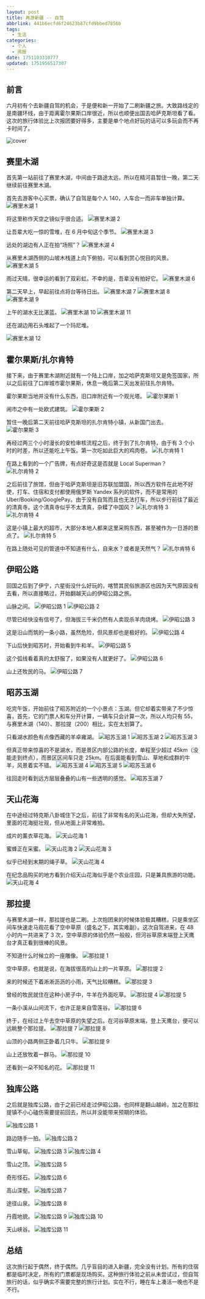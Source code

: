 ```yaml
---
layout: post
title: 再游新疆 -- 自驾
abbrlink: 441b6ecfd6f24623b87cfd9bbed7856b
tags:
  - 生活
categories:
  - 个人
  - 周报
date: 1751103310777
updated: 1751956517307
---
```


## 前言

六月初有个去新疆自驾的机会，于是便和新一开始了二刷新疆之旅。大致路线定的是南疆环线，由于距离霍尔果斯口岸很近，所以也顺便出国去哈萨克斯坦看了看。这次的旅行体验比上次报团要好得多，主要是单个地点好玩的话可以多玩会而不再卡时间了。

![cover](https://image-proxy.rxliuli.com/?url=https://lh3.googleusercontent.com/pw/AP1GczMISYw_1n0ygMgMVh1b4XWPpQWKp1tGE8TZU3kUOQC5qBSipbOA5ETZoPEvmVVBbwIBEOFhXufA-nKnQDtjELhiMNcgs1-EIPBrltReRCseDo0te5hc1jabrXTaIR-rq-pSP61iIy79GyU2kLd5Ly30rw=w2976-h1984-s-no-gm)

## 赛里木湖

首先第一站前往了赛里木湖，中间由于路途太远，所以在精河县暂住一晚，第二天继续前往赛里木湖。

首先去游客中心买票，确认了自驾是每个人 140，人车合一而非车单独计算。
![赛里木湖 1](https://image-proxy.rxliuli.com/?url=https://lh3.googleusercontent.com/pw/AP1GczOD3vMMObDa1rbpzZwn2nP_yUQVeKGUlnPqyaklKPE6nRC1EppTAtusafqulas5Z5OFghf-9FKD6Wm5TrzHOIuDfsEylKgbtmC7iQkYLhZYOh8RXFpLX6LKpN6nt29QppAxq5nejOqpCQUy_y7fw1bgaA=w2976-h1984-s-no-gm)

将这里称作天空之镜似乎很合适。
![赛里木湖 2](https://image-proxy.rxliuli.com/?url=https://lh3.googleusercontent.com/pw/AP1GczP-EfDA86RAXeCAN4c2r-RBJvHUnq14MzKFy-Ck1OAz6CLrrKStNVJLel7SWlsHOClsHpqh_MbutThaIwyJuEKQ2EQi0kBMGbkdlDQr728-OA0461soe1XWO5dKoj0BbVjJQpE04R2_p6sk-tjUwu7g-Q=w2976-h1984-s-no-gm)

让吾辈大吃一惊的雪堆，在 6 月中旬这个季节。
![赛里木湖 3](https://image-proxy.rxliuli.com/?url=https://lh3.googleusercontent.com/pw/AP1GczM7HGr7mLc_1KOF9_SqJir2OrvOZRUyh2l8ZUnE-52Jhs9O121ZJEtRyLtYJKLxQ9RJGTOnjgOWuMCwRCZdHYvvfarwYmqJbC4pRaTAobedcSurD5ZqV4qtiZEsHG14MphWYuTar3pnaH-uJstAnWPnPA=w2976-h1984-s-no-gm)

远处的湖边有人正在拍“场照”？
![赛里木湖 4](https://image-proxy.rxliuli.com/?url=https://lh3.googleusercontent.com/pw/AP1GczP94w9wCCScR-SZYlxo16y0_TzogGxAUtl9XI_idk84vDoddnNjDOp_2aZPYgF1LG_ld1kB-yhUcSgaj2GcWobuC_rLCMS5Uy-OCQeSGxXf-HTee4fYbNdw3E5qGFmbOzgjOGDepgRvInySDHfuhF7nNA=w2976-h1984-s-no-gm)

从赛里木湖西侧的山坡木栈道上向下俯拍，可以看到赏心悦目的风景。
![赛里木湖 5](https://image-proxy.rxliuli.com/?url=https://lh3.googleusercontent.com/pw/AP1GczPDbWL2qqFRCdNYzJKfm3L8dC5vdRmwgoxRZVgMqnDnRzn0LMKDYyPzgfkog7a8Oc8EoNNBq6qBRoNh9NfPDoCytmW66x65p9ihbTAex2OD__BQE8oe8SXzdt84WVbfltJog2PT5yFp48oZHaFWHczMUg=w2976-h1984-s-no-gm)

雨过天晴，很幸运的看到了双彩虹。不幸的是，吾辈没有拍好它。
![赛里木湖 6](https://image-proxy.rxliuli.com/?url=https://lh3.googleusercontent.com/pw/AP1GczMzmETemWPQxyjxG8c51_C_v1fVNc92FZXETNdcXWOxe7rT5ZXOwSPpV3gZndJkW1TQih1lJbWcx6nl3IKraHbAWHYX0Y5Z_r99Dg2UNyI2eT53HEtfcOIY7ztJ93Nebe5qximCgQufYWxjZ54tF8z0Bg=w2976-h1984-s-no-gm)

第二天早上，早起前往点将台等待日出。
![赛里木湖 7](https://image-proxy.rxliuli.com/?url=https://lh3.googleusercontent.com/pw/AP1GczPQEuihZicMNBGhF9ZUmI286rL_g7GgSINIblGVK0bQJoqfxrqX17HCS9nubF_0CoOQw6WjRkriqMzVgne85Wur8dtVtXxEpE98pQyS6OFnylQpPf9AQRcUAmb-Ts4IQNe9kXTcgkV8U8dEHRc4-PvyYw=w2976-h1984-s-no-gm)
![赛里木湖 8](https://image-proxy.rxliuli.com/?url=https://lh3.googleusercontent.com/pw/AP1GczOlzav3dAfW2Eau3TUWw7cPr6W5VgRIf18h9PbLIKy8SVwKU-Mq5Jm2NwV498dLQsef_kql4d6rNFL_-Akn0xtAJcSVe1itnlFW-2snFCLCh7Nsnl69xkCV5jYerWVWbVteU_vamvE0H0nJuro4Nfu_4w=w2976-h1984-s-no-gm)
![赛里木湖 9](https://image-proxy.rxliuli.com/?url=https://lh3.googleusercontent.com/pw/AP1GczN7iqGW_V4Et8zuIsRzzLlS3oT7UHb_86M1vWFCe25zhuvzTEt9up3vmX_w-FMycCxlO4MUx0F-2Qn465IxbVnt01eDjDUOUlF2k62MH0igtMlhLanw1cQR6HSCukthvVG08HD3UZk3EocvWiBljKFBaw=w2976-h1984-s-no-gm)

上午的湖水无比湛蓝。
![赛里木湖 10](https://image-proxy.rxliuli.com/?url=https://lh3.googleusercontent.com/pw/AP1GczOQfdeZgiFvzoYDZuZvLGQ0w9CWcJ9qHY5tQdJqEY5PAf40FgBKiSegQ6RkGp3vhddjqUj8fJRZRohdcPWG0YB_yC5ltDn8TbYKCo3ZCcf4qYCjuU8IUd0A7fFq83zoaYBDplGCgm9EAsayXpN16sbzTg=w2976-h1984-s-no-gm)
![赛里木湖 11](https://image-proxy.rxliuli.com/?url=https://lh3.googleusercontent.com/pw/AP1GczOtAgW68vbAtD5o7HEn9u-eQirAwj1UyhecFb5K9c-TlnwUH4dzDWkhAgOYG85ygNXAtwYJvDIPH0Qp7wtx8td6x6sqL0jBXrgw_mNhL15ErAlBP0wVwK6RJtpjq2X8XRKAWlHS5xh_eNjE8LoShKBMIg=w2976-h1984-s-no-gm)

还在湖边用石头堆起了一个玛尼堆。

![赛里木湖 12](https://image-proxy.rxliuli.com/?url=https://lh3.googleusercontent.com/pw/AP1GczNI3xjTWqSQH53PWtXs24_ppb87SAYJOSUvfh660DaJSYLj-HuwZQGWPEJ-pzJtjBlvhnP_ltyd7WOegY9T2xA25NtdbR_Bp7cDc3UblZW0Eqeqeip8wBWErDZ3ZuTDmQutj8hR1lilqhT8KAc46m-r3w=w2976-h1984-s-no-gm)

## 霍尔果斯/扎尔肯特

接下来，由于赛里木湖附近就有一个陆上口岸，加之哈萨克斯坦又是免签国家，所以之后前往了口岸城市霍尔果斯，休息一晚后第二天出发前往扎尔肯特。

霍尔果斯当地并没有什么东西，旧口岸附近有一个观光塔。
![霍尔果斯 1](https://image-proxy.rxliuli.com/?url=https://lh3.googleusercontent.com/pw/AP1GczNRqutI5feUXAUF-VNUQqviDxKlS-EyF0fjXWaMv08qjloVywQ5ujBhLhu-YR7rqToWj0XpH0ZrvQkNXrNplUUGjXFFh0yxT-KfQNaw1cLe0F5Sl374FMWNxOhRvAiTpLp7NpRPOEvNQ3gWc9ZfyNeKKQ=w1322-h1984-s-no-gm)

闹市之中有一处欧式建筑。
![霍尔果斯 2](https://image-proxy.rxliuli.com/?url=https://lh3.googleusercontent.com/pw/AP1GczPu57uj8C87ydY-_rhkK3NuKxJZK-t4J9KzXsade7jONADN9TAfmMOyoxMQ-16EDFNNCMBX0sZZdL7a5_EfsDJ6PCpedW4nKrHakmnih0oyCFkFK9YuQBbhcGILWtwyIrxcVYNU-juTteoNACmzUBMNKg=w2976-h1984-s-no-gm)

暂住一晚后第二天前往哈萨克斯坦的扎尔肯特小镇，从新国门出去。
![霍尔果斯 3](https://image-proxy.rxliuli.com/?url=https://lh3.googleusercontent.com/pw/AP1GczM-jUIk68lLu4G1bovPY4wretHI8qJHJ1TESnWbhGvbcABqEvzsHtpROBb1zNncWVqJOA7xB7OEfcR0EQNqlUfxtT8r5HOYi8ihF4HFUC4M9Bt4CSz64WQFQCB6AOQO8ca-bzjX5G_E9mAjgy636zECaQ=w2976-h1984-s-no-gm)

再经过两三个小时漫长的安检审核流程之后，终于到了扎尔肯特，由于有 3 个小时的时差，所以还能吃上午饭。第一次吃如此巨大的鸡肉卷。
![扎尔肯特 1](https://image-proxy.rxliuli.com/?url=https://lh3.googleusercontent.com/pw/AP1GczP2bR_yLSP_h6_asouV0-ldkyoGSdJ6BOm1oPlGBoa1lO--KI1rxx0IANMimpJXyL9DkaLfViy-yggaMbD1gwbxdprFS-C5bQUccAxER3GL10iABqrVtDZIA6GtSL9eAeqZCedRbwWD6WEU0ENHnEHHPg=w1488-h1984-s-no-gm)

在路上看到的一个广告牌，有点好奇这是否就是 Local Superman？
![扎尔肯特 2](https://image-proxy.rxliuli.com/?url=https://lh3.googleusercontent.com/pw/AP1GczOxL91LI7h0--QsjkXuWE9GbYLW8n04s5ibRu8XRKp3HSe4s7FLzWWjc8DLHYZ28YWBTz4E3AjHFzeBtbgreal5QAl3OuJ_JkjDvMb5eERdqtDwJqOUOCKubUbdcbWuzbAm-86StQGA-way3UoGiQQq1g=w2758-h1838-s-no-gm)

之后前往了旅馆，但由于哈萨克斯坦是旧苏联加盟国，所以西方软件在此地不好使，打车、住宿和支付都使用俄罗斯 Yandex 系列的软件，而不是常用的 Uber/Booking/GooglePay。由于没有自驾而且也无法打车，所以步行前往了最近的清真寺。这个清真寺似乎不太清真，杂糅了中国风？
![扎尔肯特 3](https://image-proxy.rxliuli.com/?url=https://lh3.googleusercontent.com/pw/AP1GczN6ieDtRKCiqdtQQTFyPE0oQyJ3GjUdnvggmAwL7oOPMay5zT6e4dlrKai7TxlSNlOyH3zqa4bDTiCv23RmLxCWx8T1CI_ueBghDL40kWc-3MvfVZuG7npTSmWmcKO8OIob7QHimXb2c1B0oIxoTizwPQ=w1322-h1984-s-no-gm)
![扎尔肯特 4](https://image-proxy.rxliuli.com/?url=https://lh3.googleusercontent.com/pw/AP1GczPgDVf6iuEZOBwBwleB8MB4cv2PP61GEnapDsstxVXu_EqKU93RIbxucBgdyM3YFEvxsz_f0i9CZ3Qiv0LYeBh1H7sZT8_TQd-1pp6WifmFV8ccteK7ueJcflSSI0IvwC4KFbuUk9h4q6WGm2xy4zy-AQ=w2976-h1984-s-no-gm)

这是小镇上最大的超市，大部分本地人都来这里采购东西，甚至被作为一日游的景点了。
![扎尔肯特 5](https://image-proxy.rxliuli.com/?url=https://lh3.googleusercontent.com/pw/AP1GczMWXYm5LnplhYM9gzhu3nWKefO91Bh84sern3S7jK8eKaQ_gxzc5ELsvzIa1BHbFycIAwHqhaDk_oRZgCrh1ojCmR6p4T4ujz4mR8-Jfj-HlI125v_iMlW-9IGBCJau-rXUdvEyUz7HBj2KwA9hHAxj8A=w2976-h1984-s-no-gm)

在路上随处可见的管道中不知道有什么，自来水？或者是天然气？
![扎尔肯特 6](https://image-proxy.rxliuli.com/?url=https://lh3.googleusercontent.com/pw/AP1GczMvxclEAZMKG8fJlsaN0h3JnV_fX_x-RqbMAlH8LJP19VT9RpkM6AaP1JxeMru80-fjf4uOfcShlutBcrhAFC6d-RrRN8HRc4n2Mag997VcK-8X8vFcYSYSYo0gjJz72BGK6oBzrHsxJoN8-Hh3wHDaHA=w1488-h1984-s-no-gm)

## 伊昭公路

回国之后到了伊宁，六星街没什么好玩的，喀赞其民俗旅游区也因为天气原因没有去看，所以直接略过，开始翻越天山的伊昭公路之旅。

山脉之间。
![伊昭公路 1](https://image-proxy.rxliuli.com/?url=https://lh3.googleusercontent.com/pw/AP1GczPW1Yby6QDjRk7K-ljZkK8nwFKNQzuOmvCxN1o2G1-agt-3DGGkreCiVXttWNG6MGb0PAvzESCzTY-023Zb3k284vyr4QespHTDaTE52VsqXtI7cmDNiPWB17yubD4G6PEUk9xNvTIF62XxvsziIg6N6w=w2976-h1984-s-no-gm)
![伊昭公路 2](https://image-proxy.rxliuli.com/?url=https://lh3.googleusercontent.com/pw/AP1GczN7NVET1ddBvQ_JNhFiBgixk2gkjvncwsFwlYmcZrCBya6PWkc-iKpO5u2ZHOIKqMOJpg03sIuPGMSr-3KkKODHNrx-GuPj9JmHl-rEg6T5L5xZlWlQb7G49fhZ-1ij7hGzZ1zH9QzHXv3QwKBFzY5ZqA=w2976-h1984-s-no-gm)

尽管已经快没有信号了，但海拔三千米仍然有人卖现杀羊肉烧烤。
![伊昭公路 3](https://image-proxy.rxliuli.com/?url=https://lh3.googleusercontent.com/pw/AP1GczPMZgiNacPJCL_RSf1O_DS3P75hiJf_F-fwlPlfEyMFb8zv76pN4dIFVqxvyfg4lfGOukILC-qOvPlIRHwhaJ67Uzf0y3R2qlxAZ6qnbnKJ2YcvOZDJ6ncPX1Rz_jxebuJC2Ue2gE79Pa1lh-VxkCAFXw=w2976-h1984-s-no-gm)

这是沿山而筑的一条小路，虽然危险，但风景却也是极好的。
![伊昭公路 4](https://image-proxy.rxliuli.com/?url=https://lh3.googleusercontent.com/pw/AP1GczN84vJOqj1CRqKV8By3ELuyfD1YLpwYypMg5ibtVrS8P-aT-4J-BZHhH7OI7fmF95xp9frXNFjxDhizufCryB4npqIEQvAvUV5Mkg_ZFod9HK2FzbSe6E9jXwhZHr1Z6tkC9PWNv1z90P9KE21KqgXo1w=w2976-h1984-s-no-gm)

下山后快到昭苏时，开始看到牛和羊。
![伊昭公路 5](https://image-proxy.rxliuli.com/?url=https://lh3.googleusercontent.com/pw/AP1GczOAul3XEb-OQvkrYKRrysl-MW8VUyfe3btbOShexodHhDv3qRC8s07I2a5vx9vnQepo2XtE99RA-1T34x5DiUR5c-e3Y1es9HnT3BfnyJiQ-YC_IaGzmJNSWnui7HKUgsqNRC626qvRk2AOt5_n0S3BiA=w2976-h1984-s-no-gm)

这个弧线看着真的太舒服了，如果没有人就更好了。
![伊昭公路 6](https://image-proxy.rxliuli.com/?url=https://lh3.googleusercontent.com/pw/AP1GczO-ilSa3udBYcgNFQSR4rEjIuZgSDEut_a3zHVn-3TEgGFB5I1W3STtXnc9c1umWDs7OGNHZezvqISG3Ri4kd_ikINaxLBK6OzC-rOTvrgvo9_a6yy8bE5gkT1JQkzI5XVmznRyFJGelcTqFiN0IhBcrw=w2976-h1984-s-no-gm)

山上还牧民的马。
![伊昭公路 7](https://image-proxy.rxliuli.com/?url=https://lh3.googleusercontent.com/pw/AP1GczP_bUTINkrCZBErGgMgpRtQWWJRKa1FRvd3R4Ambp_O0b_BLK0DfuI975WtheVMBQhX0D5-mmE1k8G1rYG03T_umKZ4n6lOARQjBzVu3wyvQEqTmjedDmH5ktWBmSyXFQBxxUoAcQMiOsdFYZrUxLfloA=w2976-h1984-s-no-gm)

## 昭苏玉湖

吃完午饭，开始前往了昭苏附近的一个小景点：玉湖。但它却着实带来了不少惊喜，首先，它的门票人和车分开计算，一辆车只会计算一次，所以人均只有 55，与赛里木湖（140）、那拉提（200）相比，实在太划算了。

只看湖水颜色有点像西藏的羊卓雍湖。
![昭苏玉湖 1](https://image-proxy.rxliuli.com/?url=https://lh3.googleusercontent.com/pw/AP1GczO-hoBE0PWIKmfNkg8CXKj5BS9c0ifJwj_ye_i3uI_kBE4ziR7yJz8Bz25wgiBgZjlh0PCnTrwyE0VX82ZQATwGsYi4aC233L_vO8VtPcD6qC_81wNPuLJBjYhiUd4dsJa59RSUEBw5d9PyV0F1cGHhhQ=w2976-h1984-s-no-gm)
![昭苏玉湖 2](https://image-proxy.rxliuli.com/?url=https://lh3.googleusercontent.com/pw/AP1GczMXXnCp41RO-q5cgF-yZ4nziqFVSQCM5Mvi2fTZUOMJU3kXGKIdasarJ94Zleo3lp1Dv-RibGj5L4CAYSNi_hCb0MDrmOJdzrLrgcTgC9P98tzruJA-EbpwnMnXh7-w8Y_I6HZuVII3JvQqH0RxvCwLhw=w2976-h1984-s-no-gm)
![昭苏玉湖 3](https://image-proxy.rxliuli.com/?url=https://lh3.googleusercontent.com/pw/AP1GczOoeGFoNZ-i5qI4TMuySfOquIQNEZBuZaPFEcQOQ0NyPdQLS_BBEyLsSMAarna8SPG4t3PzNpLijRUEg2ZKBUVUnGynvfZL1P50Lm4-w-CmCReI5vbbJU5tyktxffJG2lmELBCtBTCZ18JD0pJbQ1M3Ig=w2976-h1984-s-no-gm)

但真正带来惊喜的不是湖水，而是景区内部公路的长度，单程至少超过 45km（没能走到终点），而景区区间车只走 25km。在后面能看到雪山、草地和成群的牛羊，风景着实不错。
![昭苏玉湖 4](https://image-proxy.rxliuli.com/?url=https://lh3.googleusercontent.com/pw/AP1GczNGLu8y4iFMiqN-kQFhNOmnwXWWlTO22ngraUoMOX8Gi7Ddt4qXqf4SVK-u_PTVWXl5WAHEP_ovBHBeWUumEbkwsMDVUyeL_YUikJ0PaRepM97Y2gJX991pV8OW22mKsGRlXAtXVbG7RyWxTft7tp9ETg=w2976-h1984-s-no-gm)
![昭苏玉湖 5](https://image-proxy.rxliuli.com/?url=https://lh3.googleusercontent.com/pw/AP1GczNFfZ20jnfmBmszUiBZIeUOl7OssS99WYJEURmUIa8vFzp2KAOg8HpWGi5SXoE3frWxts8LfmKU-KdKkz15VGoLM9FOeEw58IPAT3sdjztj2Y1tAGZaMiBWx4BUOELVBNad2Y3KDi1qIRetvpJSRoe-Og=w2976-h1984-s-no-gm)
![昭苏玉湖 6](https://image-proxy.rxliuli.com/?url=https://lh3.googleusercontent.com/pw/AP1GczPvorcgSbh-7goaDNPH9pe6e7b5xuloNmBWNdTUtyV2I10x4tJTZOzNEKimJBuyYcPcOITgLyePZNb9cJ5N96G8MFZQzWRStJgSNhENpxxA8PT-C9nv9W5S2ItxJlHqQjSNkj5hak4IL7Wsdr55lfweFg=w2976-h1984-s-no-gm)

往回走时看到远方层层叠叠的山有一些透明的感觉。
![昭苏玉湖 7](https://image-proxy.rxliuli.com/?url=https://lh3.googleusercontent.com/pw/AP1GczNK_HdvoDvtP1Zm5LUsaH4NgIhSkvbG_EHuBedAc8frfzpqoK8zMaTmIYWh5bWqy55MnrcnV9BxggOtbCsZ1g7c53u2mh1psxQIhhgM9X87AGLiqblU_oYd7CzI1R7nK70Ugk4e0lL3hZ-Heyxtevk53Q=w2976-h1984-s-no-gm)

## 天山花海

在中途经过特克斯八卦城住下之后，前往了非常有名的天山花海，但却大失所望，里面的花海挺壮观，但从地面上非常难拍。

成片的薰衣草花海。
![天山花海 1](https://image-proxy.rxliuli.com/?url=https://lh3.googleusercontent.com/pw/AP1GczOVbxHimeEoDf0MEM7VYf93oUN3G4ONQj5R0dasjTqlQdzitk7R5vBJrfXMcXfgba-fbBVKppnK2n55ktDbBuuKYs_XL7pgJrEBEXrfJoVFe0pyx-m325cJnsoWePLPMo35wdfVuXqTIdqJnoU81cA0_g=w2976-h1984-s-no-gm)

蜜蜂正在采蜜。
![天山花海 2](https://image-proxy.rxliuli.com/?url=https://lh3.googleusercontent.com/pw/AP1GczP9Ft2MTRkFCYG8x7vpk2QW9JRD7eIqm_eo_d_lhud5s4IpvTQKPDvbhfd6-xvNTdaFuiQlBYlPDnW9mHXlWJ2O0bip1teNACHBchZcN1e2c-Z7jYuTLqZp7Qs0cAR3Xq3pN_5MGVZq8lajKYPmjRIHcw=w2976-h1984-s-no-gm)
![天山花海 3](https://image-proxy.rxliuli.com/?url=https://lh3.googleusercontent.com/pw/AP1GczNTASY8IQ7MNVKCAsQeaoZH-OwlHju_7CD0thrbJjzMfXNKV12Cg_Da4FF4MlyxviptcE0IdEb_60e8o0bDrU3G8rLUSSkPzRXJolqY9sUx5AMibt4MtBoLC64LTxfbxz2aP-0PFWwaVuG5wbRMZxl4YQ=w2976-h1984-s-no-gm)

似乎已经到末期的绳子草。
![天山花海 4](https://image-proxy.rxliuli.com/?url=https://lh3.googleusercontent.com/pw/AP1GczMoPL2w0JqKv2aMcQ7wWvIqUvlZ1R3UBeMweAR5zd2yc9lrzcZFujDGUtm62a64VNHPtV0LG5J-AZqLysfaLtPBr7tD92KNw4sGk-x_B-qMIB7UMLZX8I_AGopD76cAHQHQwxjnQ73Ziyw7kxwwBUJfqg=w2976-h1984-s-no-gm)

在纪念品购买的地方看到介绍天山花海似乎是个农业庄园，只是兼具旅游的功能。
![天山花海 4](https://image-proxy.rxliuli.com/?url=https://lh3.googleusercontent.com/pw/AP1GczPnIgrCkUx1oUAn-XrprVAZRFwwqHLGY2_STNjtmw2pNAsakkSaF2lUIDuro3FEPWY6AggN8dycJ74RQlrfv_qffu-CsOQj542B9KKJ3AFbu5F213DkbM6Y0HJ3DkNEnrTUVkrmnNklRfiEQTtCCVOuvw=w2976-h1984-s-no-gm)

## 那拉提

与赛里木湖一样，那拉提也是二刷。上次抱团来的时候体验极其糟糕，只是乘坐区间车快速走马观花看了空中草原（盛名之下，其实难副）。这次自驾进来，在 48 小时内一共进来了 3 次，空中草原的体验仍然一般般，但河谷草原末端登上天鹰台才真正看到很棒的风景。

不知道什么时候立的一座雕像。
![那拉提 1](https://image-proxy.rxliuli.com/?url=https://lh3.googleusercontent.com/pw/AP1GczNzmo3tBI4zsgM0yjYG4qonbEJtxD4tLhbZuYZLCsIFIFg2G1k926IqzOfu7CLzSAhstMKgZ-1hxB-5Tmpe8794y9hrWvBxPuK2REq7Lt8TTUs3SKXtQqoZPjTqQRdzmonNcQnpzBT8WbTN6ZsKFF5vug=w1322-h1984-s-no-gm)

空中草原，也就是说，在海拔很高的山上的一片草原。
![那拉提 2](https://image-proxy.rxliuli.com/?url=https://lh3.googleusercontent.com/pw/AP1GczOkTr454mUlImYk2SVGqvlI4OnUcGreaWK8LRwx5RFEIfo5DfMOrG93x0A1Oq4Tjd868xU5vWL7DS5hSyligDJh4zmWYqvZyKCqe7anR4A2l7-vp627DIaBKiDLj-7vZBjbDNIN2nfy7m2iv735fTyC6Q=w2976-h1984-s-no-gm)

来的时候还下着淅淅沥沥的小雨，天气比较糟糕。
![那拉提 3](https://image-proxy.rxliuli.com/?url=https://lh3.googleusercontent.com/pw/AP1GczMosXdZR-3gKLpUw93e2gBB-6cd96jDNstC0tA7AIJa8lg0VVfhHE9_3xWpoOPksuUASuLNiP3rTuZXtBw-rnSIQz9wEe7yqb2KZILVZnh4kFQP33MnrSAb4eBa0v3XbmEJZcWMAHRkFJg9A8w-GH0n3Q=w2976-h1984-s-no-gm)

曾经的牧民就住在这种小房子中，牛羊在外面吃草。
![那拉提 4](https://image-proxy.rxliuli.com/?url=https://lh3.googleusercontent.com/pw/AP1GczNAIFH2MmNtGiNfDqGDf3zdQp9QEccBjWh2z3Xf7FSvqTPGYKkjgvB2AgcKHjVs1Mc79npjKjfmplDjCJHhHl57WSxLF2dxAVCxj2HKaaxJPtFK-_85DJyG8lFvU643nTLw-Ui7pyGWD-_G9g2-YG3Xag=w2976-h1984-s-no-gm)
![那拉提 5](https://image-proxy.rxliuli.com/?url=https://lh3.googleusercontent.com/pw/AP1GczPqFKs6NgeWc4llccaovWkgyzGi5J1fqenwOtu4i8GdjUdeOS0ei1GkHcdrKXYfnFYu3Ft0G0QxqIWZ977DX01ZBD3Tg3ODvy1kjs9GTHVVJD4WNEbeDtGA1-Qx4Ts4MgXHlZ8DPw_mc2StzV9TTwRsWA=w2976-h1984-s-no-gm)

一条小溪从山间流下，也许正是来自雪莲谷。
![那拉提 6](https://image-proxy.rxliuli.com/?url=https://lh3.googleusercontent.com/pw/AP1GczMaFumtPMSgpTgbkOlykOeGpBiek7v2hV-0TQxs2XifWUYczsi-VCGPtIKjjl2jkF4vZ67XNMtjgYUe9_bdgItyFq6N7cDkzkMRGfSNNCY6sZNo33f5sYJV_XuTO3N8PpbpTo8BR_AzJEjN-pWZqzMQdw=w1322-h1984-s-no-gm)

终于，在经过上午去空中草原的失望之后。在河谷草原末端，登上天鹰台，便可以远眺整个那拉提。
![那拉提 7](https://image-proxy.rxliuli.com/?url=https://lh3.googleusercontent.com/pw/AP1GczOxjzmEEdIqyjbOe6BD9BTLSqnu_Haycna20vHpPzYLoWy_wI_dIH-do3AsqaCu7XCC1MKUOAnaBzTCXTDLk-el1b-WeIcVkKV0XP-HgsUzcZjq5EWi0EHlr4WILC3V0o9qxHKj5QHfTm-mIZ7TXfC0mg=w2976-h1984-s-no-gm)
![那拉提 8](https://image-proxy.rxliuli.com/?url=https://lh3.googleusercontent.com/pw/AP1GczOC3jV1fCWARwgOIgHqBH9RGfrVquu8RZoJdwQHAUSIipK2HsVhA86pTSNrEup_TyAdlGiXpwTikJGZGS79jQBtE6i5t7_BkNGmnGcI2cHMcEh8uYRbOmGWSfYjgrBbx2ciI9fuKz1cObhBphlOjMsSow=w2976-h1984-s-no-gm)

山顶的小路两侧正卧着几只牛。
![那拉提 9](https://image-proxy.rxliuli.com/?url=https://lh3.googleusercontent.com/pw/AP1GczMryMj4Gfpw_BsO8W2w0HiqOwkDX3b-7i1D7ED10FoC7MLMNgVsgz9VQ6heSeomTRc82FtHh9P5-Yb7VBp9fgvB0BpbBJJ_RmeoSv7XPokIB8HYbwy6mtlQee3kZAtrwXG0Esj82U7J8c7rEYWX_7Khzw=w2976-h1984-s-no-gm)

山上还放牧着一群马。
![那拉提 10](https://image-proxy.rxliuli.com/?url=https://lh3.googleusercontent.com/pw/AP1GczNwrkR2UUESjqFqYjvIT_kGDc97f9Qk6DWWk6syeJj7ps80n8Bj59G8gXlRcGXfNrH__FPIFIXAj7AoaX8taZnAL9Ar0cWRJ8RISH1X9oE0aVNwrMzKDYy_5O2KMBIzb37um9RFh6dYPLLfrMG_j7oxGg=w2976-h1984-s-no-gm)

还看到一朵不知名的花。
![那拉提 11](https://image-proxy.rxliuli.com/?url=https://lh3.googleusercontent.com/pw/AP1GczP9-9vZPr3gCUtLGPmXeGp3PjspckKfew6NfCXA9HYrA4dm_0M9sk95Zf8iY-UlcdJA7_DU-pU3Kic-265GS3nB92DArWitm8_8eQpBw8nzmctA_UbnBoSpTvRzlXaTf73TBGIeOdE_6y0K23SM4i1jew=w2976-h1984-s-no-gm)

## 独库公路

之后就是独库公路，由于之前已经走过伊昭公路，也同样是翻山越岭，加之在那拉提镇不小心磕伤需要提前回去，所以并没能带来预期的体验。

![独库公路 1](https://image-proxy.rxliuli.com/?url=https://lh3.googleusercontent.com/pw/AP1GczNnPsYKH0S9BVKKaTgdro8lhTKyo9s9gPnPK-P6XHt-l3NbtKUZMbmmOPP0uW5U463D7u5icfrBfXYNnRO05qsedPXMzI30zD744Qsdi_ZLIE8ab2Vz1VMTTaDSWHeybJU6e0-1NDjaHvKwQ6REGZTJ2g=w2976-h1984-s-no-gm)

路边随手一拍。
![独库公路 2](https://image-proxy.rxliuli.com/?url=https://lh3.googleusercontent.com/pw/AP1GczM-AsIJlBR7Ok22yNBTgZHdLB90ofXoUD-O2EqYbP1stxRxwZEiamdYcNjl64FIfwx1C88Y-ic0Bn5OWlfeCMn__AX7T-cjL9P0JLIYBlA94sAPRQsosw5q3R5PBBHFEmgc-pe36rH_onG0mvH8XBF-oQ=w2976-h1984-s-no-gm)

雪山草甸。
![独库公路 3](https://image-proxy.rxliuli.com/?url=https://lh3.googleusercontent.com/pw/AP1GczM0YXQQv2eSwdsuL6c6gtTV2PCpvbrG9zPVOOHhUPKrx8ztObqu2zDwhlZHhAd_H5zMaTF_vyqsZNu5mP-YpvZJqqR214sns3mYJAEs89j6lhMBlmnpAaXQMYhnjsFIhyzXyf8iECJ6GkdA73aV_Pghxg=w2976-h1984-s-no-gm)
![独库公路 4](https://image-proxy.rxliuli.com/?url=https://lh3.googleusercontent.com/pw/AP1GczMB2yirvA-T2YiwBSWg1NssyvOIPMMICMMEU4QW9Jj7B8VcVyTZJxdP2jUkU7O4YZn9y3MVZGhtQdmdkRJXAVG6ekrmEsj1fnTH0jD9GnvdnTefKvnXULhHCCbHi8r8pcYi4IunnsK5ildlOp0nFmG_LQ=w2976-h1984-s-no-gm)

雪山之顶。
![独库公路 5](https://image-proxy.rxliuli.com/?url=https://lh3.googleusercontent.com/pw/AP1GczNNhbdYCDHDDTvFPJrvDIfC6q7PEKX8Ht9_yhtxRA9NGP3t_-g48S7e_zvcHRg0-LI7PWGqTKXhsf5x9-NeagZKK4iITBqp2v_Ku73f4-8T88Ej-nI7Jks8bzdUtYg3RerKxffGEZrYS0awpDVNVsxNrw=w2976-h1984-s-no-gm)

奇形怪石。
![独库公路 6](https://image-proxy.rxliuli.com/?url=https://lh3.googleusercontent.com/pw/AP1GczPnCnCvCNl7d5fUcOlSI_fz2_2vJc6s7ZQLSWKE7hzAE98U5UgM3VFSDO3-47yAdSIwnmeK5ylHNozbyHgcXVh-2Qispp6ZS3I4P3ZdrCvU_Jj7qCBXJR86vJ_jlnB3Txd6FmXMOrqcGyeBSdBU8XDk1g=w2976-h1984-s-no-gm)

高山深壑。
![独库公路 7](https://image-proxy.rxliuli.com/?url=https://lh3.googleusercontent.com/pw/AP1GczPQT4FCsMwwfGnLZQf17EXWGRFhGlR4zBgP5DcT50GXYHDi-n0r02-1G0XC5YH2579VpG3YiOZPD1fPr08TycBPkQHUpV98nQIdxnSdHU7MoESk0gTTTTlhe0K_gQ84QEI-ro0IFyHgkxwvA_3SP5Iavg=w2976-h1984-s-no-gm)

途径山泉。
![独库公路 8](https://image-proxy.rxliuli.com/?url=https://lh3.googleusercontent.com/pw/AP1GczN71QHH1FLqXX1U-wiDhjGY1_aujaNfX7RaRVXP8v93j0FKpXAePorTl0jKVmMqUcxzkB5hPaN8lmqSa9UTh2Sg-TEWgtiyz55tLqoQh6sGBKPdc4oIRtF3vmShjckolYCS_eFQRqP-N7i78J-rTYn6Yw=w2976-h1984-s-no-gm)

丹霞地貌。
![独库公路 9](https://image-proxy.rxliuli.com/?url=https://lh3.googleusercontent.com/pw/AP1GczPmWRWneSNLLmYEqQTrA8eQVZj_QFLun7yL0XPtURMt6P44YCuMAdQ71jupdUmgDAr57-KEEt4IWEKn7UvHdI0ip4C2oOXbAfplDWmqR9ToZF5khj7Rxz4I85dOaEDeDP7fBWSXxMhW-1GGuPxVDn-C1g=w2976-h1984-s-no-gm)
![独库公路 10](https://image-proxy.rxliuli.com/?url=https://lh3.googleusercontent.com/pw/AP1GczNeI0jF4af9KOEgrGtMz2Dmlli4MzTsgqoeWES-SLoJSFyReOpq190R190bu97lWUn8jmin6T2f6efPD3HlgjO9jodyYw35U3KSwX9PN-QA3U0f7F_V3y87ZfltknFPcHZEAchyCZjU0TFbDZ9n6MofBQ=w2976-h1984-s-no-gm)

天山峡谷。
![独库公路 11](https://image-proxy.rxliuli.com/?url=https://lh3.googleusercontent.com/pw/AP1GczOHgEGg_xqJHX7iOgdYCisK6XwbDVV6rLnB4hcAkdvNXsVwED2Vxbhn7MN7xuYvHhjR9Df4j_yOsNmY2wsTcOvFxUqf02Z0BlTaTjA_57Zh0nTXZpGPWBHtuUO1IAyT9Gx3qgDTlFxu292lPg4tpJiUfA=w2976-h1984-s-no-gm)

## 总结

这次旅行起于偶然，终于偶然。几乎盲目的进入新疆，完全没有计划。所有的住宿都是临时决定，所有的门票都是现场购买。这种旅行体验之前从未尝试过，但自驾旅行的话，似乎确实不需要完整的旅行计划。实在不行，睡在车上凑活一晚也不是不行。
